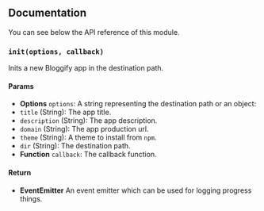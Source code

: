 ## Documentation

You can see below the API reference of this module.

### `init(options, callback)`
Inits a new Bloggify app in the destination path.

#### Params

- **Options** `options`: A string representing the destination path or an object:
 - `title` (String): The app title.
 - `description` (String): The app description.
 - `domain` (String): The app production url.
 - `theme` (String): A theme to install from `npm`.
 - `dir` (String): The destination path.
- **Function** `callback`: The callback function.

#### Return
- **EventEmitter** An event emitter which can be used for logging progress things.

